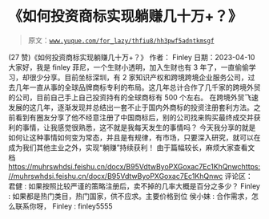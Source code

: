 # 《如何投资商标实现躺赚几十万+？》

> 原文：[`www.yuque.com/for_lazy/thfiu8/hh3pwf5adntkmsgf`](https://www.yuque.com/for_lazy/thfiu8/hh3pwf5adntkmsgf)

<ne-h2 id="30d94294" data-lake-id="30d94294"><ne-heading-ext><ne-heading-anchor></ne-heading-anchor><ne-heading-fold></ne-heading-fold></ne-heading-ext><ne-heading-content><ne-text id="u18f14904">(27 赞)《如何投资商标实现躺赚几十万+？》</ne-text></ne-heading-content></ne-h2> <ne-p id="u794587d6" data-lake-id="u794587d6"><ne-text id="udcec82dd">作者： Finley</ne-text></ne-p> <ne-p id="ued07ff68" data-lake-id="ued07ff68"><ne-text id="uaa3f7650">日期：2023-04-10</ne-text></ne-p> <ne-p id="u5a176ed3" data-lake-id="u5a176ed3"><ne-text id="u7ef2ea58">大家好，我是 finley 菲尼，一个生财小透明，加入生财也有 3 年了，一直偷偷学习，却很少分享。目前坐标深圳，有 2 家知识产权和跨境跨境企业服务公司，过去几年一直从事的全球品牌商标专利的布局。这几年总计合作了几千家的跨境外贸的公司，目前自己手上自己投资持有的全球商标有 500 个左右。</ne-text></ne-p> <ne-p id="u89269041" data-lake-id="u89269041"><ne-text id="uca54b350">在跨境外贸飞速发展的这几年，逐渐发现并总结出一套不止于国内外商标的投资注册套利方法。之前看到有圈友分享了他不经意注册了中国商标后，别的公司找来购买最终成交并获利的事情，让我感觉很熟悉，这不就是我每天发生的事情吗？</ne-text></ne-p> <ne-p id="u75bae532" data-lake-id="u75bae532"><ne-text id="u8dded027">今天我分享的就是如何让这种事情如何变为常态，并且是有规律，有市场，只要深入研究，就可以在成为我们其他主业之外，实现“躺赚”持续获利！</ne-text> <ne-text id="u65ddc1da">由于篇幅较长，麻烦大家查看文档</ne-text></ne-p> <ne-p id="ub7065c94" data-lake-id="ub7065c94">[<ne-text id="u6644dc6a">https://muhrswhdsi.feishu.cn/docx/B95VdtwByoPXGoxac7Ec1KhQnwc</ne-text>](https://muhrswhdsi.feishu.cn/docx/B95VdtwByoPXGoxac7Ec1KhQnwc)[<ne-text id="u352b0c06">https://muhrswhdsi.feishu.cn/docx/B95VdtwByoPXGoxac7Ec1KhQnwc</ne-text>](https://muhrswhdsi.feishu.cn/docx/B95VdtwByoPXGoxac7Ec1KhQnwc)</ne-p> <ne-hole id="u764688a0" data-lake-id="u764688a0"><ne-card data-card-name="hr" data-card-type="block" id="fZKBu" data-event-boundary="card"><ne-p id="ua0c7af17" data-lake-id="ua0c7af17"><ne-text id="uceeb84b5">评论区：</ne-text></ne-p> <ne-p id="u475f436d" data-lake-id="u475f436d"><ne-text id="u4bacd3a3">君健 : 如果按照比较严谨的策略注册后，卖不掉的几率大概是百分之多少？</ne-text> <ne-text id="ua95274fd">Finley : 如果都是热门类目，热门国家，供不应求。主要价格到位</ne-text> <ne-text id="ud83aeefe">侯小妹 : 合作需求，怎么联系你呀，</ne-text> <ne-text id="ud49ee01e">Finley : finley5555</ne-text></ne-p></ne-card></ne-hole>